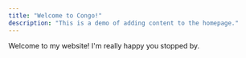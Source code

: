 ```yaml
---
title: "Welcome to Congo!"
description: "This is a demo of adding content to the homepage."
---
```

Welcome to my website! I'm really happy you stopped by.
